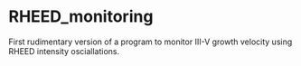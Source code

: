 # RHEED_monitoring
First rudimentary version of a program to monitor III-V growth velocity using RHEED intensity osciallations. 

